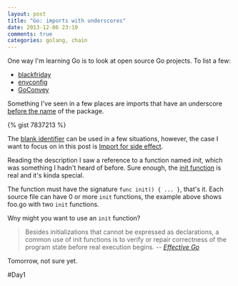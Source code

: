 ```yaml
---
layout: post
title: "Go: imports with underscores"
date: 2013-12-06 23:10
comments: true
categories: golang, chain
---
```


One way I'm learning Go is to look at open source Go projects. To list a few:

* [blackfriday](https://github.com/russross/blackfriday)
* [envconfig](https://github.com/kelseyhightower/envconfig)
* [GoConvey](https://github.com/smartystreets/goconvey)

Something I've seen in a few places are imports that have an underscore  [before the name](https://github.com/smartystreets/goconvey/blob/24673de23f07dcdbf0fd5b72c9c24dff5840f7db/goconvey.go#L26) of the package.
<!-- more -->

{% gist 7837213 %}

The [blank identifier](http://golang.org/doc/effective_go.html#blank) can be used in a few situations, however, the case I want to focus on in this post is [Import for side effect](http://golang.org/doc/effective_go.html#blank_unused).

Reading the description I saw a reference to a function named _init_, which was something I hadn't heard of before. Sure enough, the [init function](http://golang.org/doc/effective_go.html#init) is real and it's kinda special.

The function must have the signature `func init() { ... }`, that's it. Each source file can have 0 or more `init` functions, the example above shows foo.go with two `init` functions. 

Wny might you want to use an `init` function?

> Besides initializations that cannot be expressed as declarations, a common use of init functions is to verify or repair correctness of the program state before real execution begins.
> -- <cite>[Effective Go](http://golang.org/doc/effective_go.html#init)</cite>

Tomorrow, not sure yet.



\#Day1
